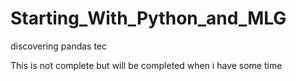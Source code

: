 # Starting_With_Python_and_MLG
discovering pandas tec

This is not complete but will be completed when i have some time
